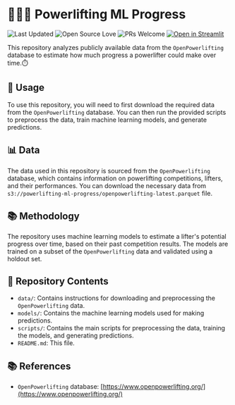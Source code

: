 # 💪🏋️‍♂️ Powerlifting ML Progress
![Last Updated](https://img.shields.io/badge/Last%20Updated-2023--12--26-blue)
![Open Source Love](https://badges.frapsoft.com/os/v1/open-source.svg?v=102)
![PRs Welcome](https://img.shields.io/badge/PRs-welcome-brightgreen.svg?style=flat)
[![Open in Streamlit](https://static.streamlit.io/badges/streamlit_badge_black_white.svg)](https://powerlifting.streamlit.app)

This repository analyzes publicly available data from the `OpenPowerlifting` database to estimate how much progress a powerlifter could make over time.⏱️

## 🚀 Usage

To use this repository, you will need to first download the required data from the `OpenPowerlifting` database. You can then run the provided scripts to preprocess the data, train machine learning models, and generate predictions.

## 📊 Data

The data used in this repository is sourced from the `OpenPowerlifting` database, which contains information on powerlifting competitions, lifters, and their performances. You can download the necessary data from `s3://powerlifting-ml-progress/openpowerlifting-latest.parquet` file.

## 📚 Methodology

The repository uses machine learning models to estimate a lifter's potential progress over time, based on their past competition results. The models are trained on a subset of the `OpenPowerlifting` data and validated using a holdout set.

## 📁 Repository Contents

- `data/`: Contains instructions for downloading and preprocessing the `OpenPowerlifting` data.
- `models/`: Contains the machine learning models used for making predictions.
- `scripts/`: Contains the main scripts for preprocessing the data, training the models, and generating predictions.
- `README.md`: This file.

## 📚 References

- `OpenPowerlifting` database: [https://www.openpowerlifting.org/](https://www.openpowerlifting.org/)